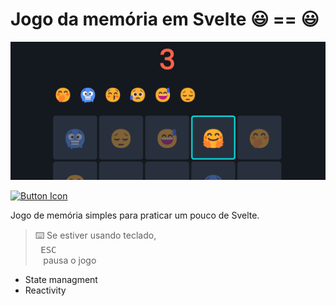 # Jogo da memória em Svelte 😃 == 😃

![Screenshot](static/screenshot.png)

[![Button Icon]][Link] 

Jogo de memória simples para praticar um pouco de Svelte.

>⌨️ Se estiver usando teclado, <kbd> <br> ESC <br> </kbd> pausa o jogo


- State managment 
- Reactivity


[Button Icon]: https://img.shields.io/badge/ACESSAR-memory.gabes.dev-blue
[Link]: https://memory.gabes.dev/ 'Jogo da memória'
